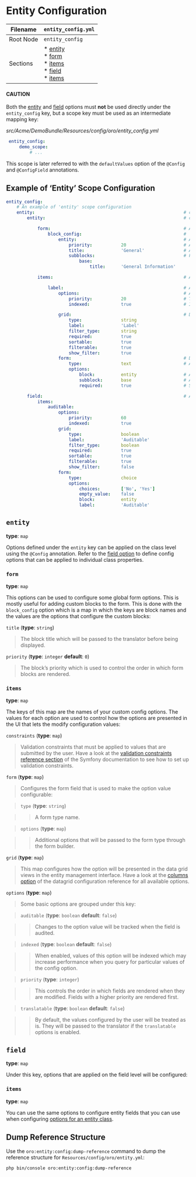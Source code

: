 <a id="yaml-format-config-entity"></a>

# Entity Configuration

| Filename   | `entity_config.yml`                                                                                                                                        |
|------------|------------------------------------------------------------------------------------------------------------------------------------------------------------|
| Root Node  | `entity_config`                                                                                                                                            |
| Sections   | * [entity]()<br/>  * [form]()<br/>  * [items](#reference-entity-config-entity-items)<br/>* [field]()<br/>  * [items](#reference-entity-config-field-items) |

#### CAUTION
Both the [entity]() and [field]() options must **not** be used directly under the
`entity_config` key, but a scope key must be used as an intermediate mapping key:

*src/Acme/DemoBundle/Resources/config/oro/entity_config.yml*
```yaml
 entity_config:
     demo_scope:
         # ...
```

This scope is later referred to with the `defaultValues` option of the `@Config` and
`@ConfigField` annotations.

## Example of ‘Entity’ Scope Configuration

```yaml
entity_config:
    # An example of 'entity' scope configuration
    entity:                                                         # configuration scope name
        entity:                                                     # config block for Entity instance

            form:                                                   # A configuration of a form used to configure an entity
                block_config:                                       #
                    entity:                                         # A name of form block
                        priority:           20                      # A display order (sort order) of this form block. This is an optional attribute
                        title:              'General'               # A title of this form block
                        subblocks:                                  # Form sub blocks configuration
                            base:
                                title:      'General Information'

            items:                                                  # A configuration of Entity properties

                label:                                              # A property code
                    options:                                        # A property options
                        priority:           20                      # The default sort order (will be used in grid and form if not specified)
                        indexed:            true                    # If a property is filterable or sortable in a data grid it should be indexed

                    grid:                                           # Define how this property is displayed in a data grid (same as in DatagridManager)
                        type:               string
                        label:              'Label'
                        filter_type:        string
                        required:           true
                        sortable:           true
                        filterable:         true
                        show_filter:        true
                    form:                                           # Define how this property is displayed on the Entity update form
                        type:               text                    # A form field type
                        options:
                            block:          entity                  # A name of form block this field will be rendered ( specified in entity.form.block_config)
                            subblock:       base                    # A name of form sub block this field will be rendered ( specified in entity.form.block_config.subblocks)
                            required:       true                    # Specify whether this field is required or not

        field:                                                      # A configuration of a form used to configure entity field
            items:
                auditable:
                    options:
                        priority:           60
                        indexed:            true
                    grid:
                        type:               boolean
                        label:              'Auditable'
                        filter_type:        boolean
                        required:           true
                        sortable:           true
                        filterable:         true
                        show_filter:        false
                    form:
                        type:               choice
                        options:
                            choices:        ['No', 'Yes']
                            empty_value:    false
                            block:          entity
                            label:          'Auditable'
```

## `entity`

**type**: `map`

Options defined under the `entity` key can be applied on the class level using the `@Config`
annotation. Refer to the [field option](#reference-entity-config-field-items) to define config
options that can be applied to individual class properties.

### `form`

**type**: `map`

This options can be used to configure some global form options. This is mostly useful for adding
custom blocks to the form. This is done with the `block_config` option which is a map in which
the keys are block names and the values are the options that configure the custom blocks:

`title` (**type**: `string`)

> The block title which will be passed to the translator before being displayed.

`priority` (**type**: `integer` **default**: `0`)

> The block’s priority which is used to control the order in which form blocks are rendered.

<a id="reference-entity-config-entity-items"></a>

### `items`

**type**: `map`

The keys of this map are the names of your custom config options. The values for each option are
used to control how the options are presented in the UI that lets the modify configuration values:

`constraints` (**type**: `map`)

> Validation constraints that must be applied to values that are submitted by the user. Have a
> look at the <a href="https://symfony.com/doc/4.4/reference/constraints.html" target="_blank">validation constraints reference section</a> of the Symfony documentation to see how
> to set up validation constraints.

`form` (**type**: `map`)

> Configures the form field that is used to make the option value configurable:

> `type` (**type**: `string`)

> > A form type name.

> `options` (**type**: `map`)

> > Additional options  that will be passed to the form type through the form builder.

`grid` (**type**: `map`)

> This map configures how the option will be presented in the data grid views in the entity
> management interface. Have a look at the [columns option](datagrids.md#reference-datagrid-columns) of
> the datagrid configuration reference for all available options.

`options` (**type**: `map`)

> Some basic options are grouped under this key:

> `auditable` (**type**: `boolean` **default**: `false`)

> > Changes to the option value will be tracked when the field is audited.

> `indexed` (**type**: `boolean` **default**: `false`)

> > When enabled, values of this option will be indexed which may increase performance when you
> > query for particular values of the config option.

> `priority` (**type**: `integer`)

> > This controls the order in which fields are rendered when they are modified. Fields with a
> > higher priority are rendered first.

> `translatable` (**type**: `boolean` **default**: `false`)

> > By default, the values configured by the user will be treated as is. They will be passed to
> > the translator if the `translatable` options is enabled.

## `field`

**type**: `map`

Under this key, options that are applied on the field level will be configured:

<a id="reference-entity-config-field-items"></a>

### `items`

**type**: `map`

You can use the same options to configure entity fields that you can use when configuring
[options for an entity class](#reference-entity-config-entity-items).

## Dump Reference Structure

Use the `oro:entity:config:dump-reference` command to dump the reference structure for `Resources/config/oro/entity.yml`:

```none
php bin/console oro:entity:config:dump-reference
```

<!-- Frontend -->
